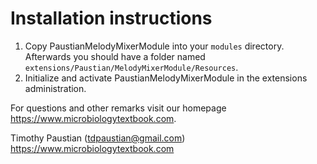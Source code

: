# Installation instructions

1. Copy PaustianMelodyMixerModule into your `modules` directory. Afterwards you should have a folder named `extensions/Paustian/MelodyMixerModule/Resources`.
2. Initialize and activate PaustianMelodyMixerModule in the extensions administration.

For questions and other remarks visit our homepage <https://www.microbiologytextbook.com>.

Timothy Paustian (tdpaustian@gmail.com)
<https://www.microbiologytextbook.com>
